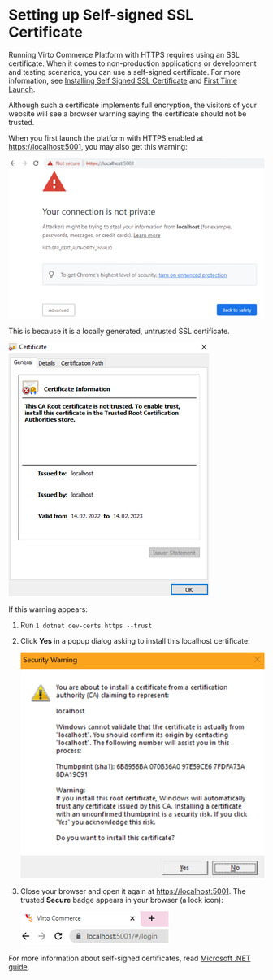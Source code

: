 ﻿# Setting up Self-signed SSL Certificate
Running Virto Commerce Platform with HTTPS requires using an SSL certificate. When it comes to non-production applications or development and testing scenarios, you can use a self-signed certificate. For more information, see [Installing Self Signed SSL Certificate](https://github.com/VirtoCommerce/vc-platform/blob/new_docs/docs/v2.0/dev_docs/Getting-Started/Installation-Guide/Installing-on-Windows/02-installation-windows-on-premises-precompiled-binaries.md#installing-self-signed-ssl-certificate) and [First Time Launch](https://github.com/VirtoCommerce/vc-platform/blob/new_docs/docs/v2.0/dev_docs/Getting-Started/Installation-Guide/Installing-on-Windows/02-installation-windows-on-premises-precompiled-binaries.md#first-time-launch). 

Although such a certificate implements full encryption, the visitors of your website will see a browser warning saying the certificate should not be trusted.

When you first launch the platform with HTTPS enabled at [https://localhost:5001](https://localhost:5001/), you may also get this warning:

![Your Connection Is Not Private screen](media/01-your-connection-is-not-private-screen.png)

This is because it is a locally generated, untrusted SSL certificate.

![Locally generated certificate](media/02-locally-generated-cert.png)

If this warning appears:

1. Run `1 dotnet dev-certs https --trust`

1. Click **Yes** in a popup dialog asking to install this localhost certificate:

    ![Trust certificate security warning](media/03-trust-cert-security-warning.png)

1. Close your browser and open it again at [https://localhost:5001](https://localhost:5001/). The trusted **Secure** badge appears in your browser (a lock icon):

    ![Secure connection badge](media/04-secure-badge-in-browser.png)

For more information about self-signed certificates, read [Microsoft .NET guide](https://docs.microsoft.com/en-us/dotnet/core/additional-tools/self-signed-certificates-guide).

